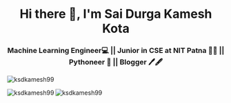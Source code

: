 <h1 align="center">Hi there 👋, I'm Sai Durga Kamesh Kota</h1>
<h3 align="center">Machine Learning Engineer💻 || Junior in CSE at NIT Patna 👨‍🎓  || Pythoneer 🐍 || Blogger 🖊🖋</h3>

<p align="left"> <img src="https://komarev.com/ghpvc/?username=ksdkamesh99" alt="ksdkamesh99" /> </p>


<img align="left" src="https://github-readme-stats.vercel.app/api/top-langs/?username=ksdkamesh99&layout=compact&hide=html&theme=radical" alt="ksdkamesh99" />

<img align="center" src="https://github-readme-stats.vercel.app/api?username=ksdkamesh99&show_icons=true&theme=radical" alt="ksdkamesh99" />
